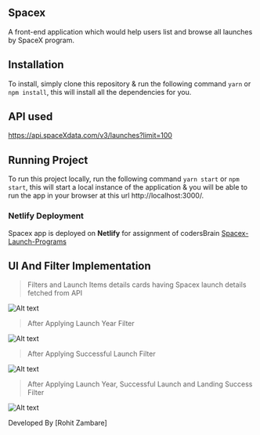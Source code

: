 ## Spacex
A front-end application which would help users list and browse all launches by SpaceX program.

## Installation
To install, simply clone this repository & run the following command  `yarn` or `npm install`, this will install all the dependencies for you.

## API used 
https://api.spaceXdata.com/v3/launches?limit=100



## Running Project
To run this project locally, run the following command  `yarn start` or `npm start`, this will start a local instance of the application & you will be able to run the app in your browser at this url http://localhost:3000/.

### Netlify Deployment

Spacex app is deployed on **Netlify** for assignment of codersBrain [Spacex-Launch-Programs](https://codersbrain.netlify.app/)


## UI And Filter Implementation

>Filters and Launch Items details cards having Spacex launch details fetched from API

![Alt text](https://ik.imagekit.io/esknrknhar/assignment/ss5_ZxP0YA78HR.png)

> After Applying Launch Year Filter

![Alt text](https://ik.imagekit.io/esknrknhar/assignment/ss4_6EVPpSMh9.png)

> After Applying Successful Launch Filter

![Alt text](https://ik.imagekit.io/esknrknhar/assignment/ss3_HiX80Gm-Y.png)

> After Applying Launch Year, Successful Launch and Landing Success Filter

![Alt text](https://ik.imagekit.io/esknrknhar/assignment/ss_2_A95DrGG4cf.png)

Developed By [Rohit Zambare]
